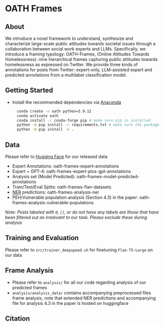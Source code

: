 # OATH Frames
## About
We introduce a novel framework to understand, synthesize and characterize large-scale public attitudes towards societal issues through a collaboration between social work experts and LLMs. Specifically, we introduce a framing typology: OATH-Frames, (Online Attitudes Towards Homelessness): nine hierarchical frames capturing public attitudes towards homelessness as expressed on Twitter. We provide three kinds of annotations for posts from Twitter: expert-only, LLM-assisted expert and predicted annotations from a multilabel classification model.
## Getting Started
* Install the recommended dependencies via [Anaconda](https://www.anaconda.com/download/)
  ```bash
    conda create -n oath python=3.9.12
    conda activate oath
    conda install -c conda-forge pip # make sure pip is installed
    python -m pip install -r requirements.txt # make sure the packages are installed in the specific conda environment
    python -m pip install -e .
  ```
## Data
Please refer to [Hugging Face](https://huggingface.co/collections/dill-lab/oath-frames-66750459b31a31445bd1d67a) for our released data
* Expert Annotations: oath-frames-expert-annotations
* Expert + GPT-4: oath-frames-expert-plus-gpt-annotations
* Analysis set (Model Predicted): oath-frames-model-predicted-annotations
* Train/Test/Eval Splits: oath-frames-flan-datasets
* [NER](https://huggingface.co/cjber/reddit-ner-place_names) predictions: oath-frames-analysis-ner 
* PEH/Vulnerable population analysis (Section 4.3) in the paper: oath-frames-analysis-vulnerable-populations
  
*Note: Posts labeled with `0`, `[]`, or do not have any labels are those that have been filtered out as irrelevant to our task. Please exclude these during analysis* 
## Training and Evaluation
Please refer to `src/trainer_deepspeed.sh` for finetuning `Flan-T5-Large` on our data

## Frame Analysis
* Please refer to `analysis/` for all our code regarding analysis of our predicted frames
* `analysis/analysis_data/` contains accompanying preprocessed files frame analysis, note that extended NER predictions and accompanying file for analysis 4.3 in the paper is hosted on huggingface

## Citation
```
```

